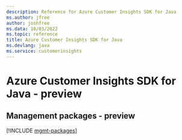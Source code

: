 ```yaml
---
description: Reference for Azure Customer Insights SDK for Java
ms.author: jfree
author: joshfree
ms.data: 10/03/2022
ms.topic: reference
title: Azure Customer Insights SDK for Java
ms.devlang: java
ms.service: customerinsights
---
```

# Azure Customer Insights SDK for Java - preview

## Management packages - preview
[!INCLUDE [mgmt-packages](customer-insights-mgmt-index.md)]